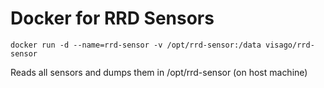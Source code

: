 # Docker for RRD Sensors

```
docker run -d --name=rrd-sensor -v /opt/rrd-sensor:/data visago/rrd-sensor
```

Reads all sensors and dumps them in /opt/rrd-sensor (on host machine)

